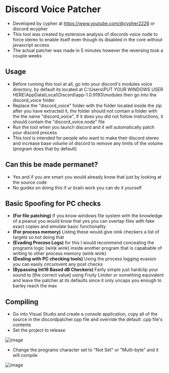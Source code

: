 # Discord Voice Patcher
- Developed by cypher at https://www.youtube.com/@cypher2226 or discord wcypher
- This tool was created by extensive analysis of discords voice node to force stereo to enable itself even though its disabled in the core without javascript access
- The actual patcher was made in 5 minutes however the reversing took a couple weeks

## Usage
- Before running this tool at all, go into your discord's modules voice directory, by default its located at C:\Users\PUT YOUR WINDOWS USER HERE\AppData\Local\Discord\app-1.0.9193\modules then go into the discord_voice folder
- Replace the "discord_voice" folder with the folder located inside the zip after you have extracted it, the folder should not contain a folder with the the name "discord_voice", if it does you did not follow instructions, it should contain the "discord_voice.node" file
- Run the tool when you launch discord and it will automatically patch your discord process
- This tool is intended for people who want to make their discord stereo and increase base volume of discord to remove any limits of the volume (program does that by default)

## Can this be made permanet?
- Yes and if you are smart you would already know that just by looking at the source code
- No guides on doing this if ur brain work you can do it yourself

## Basic Spoofing for PC checks
- **(For file patching)** If you know windows file system with the knowledge of a peanut you would know that yes you can overlap files with fake exact copies and emulate basic functionality
- **(For process memory)** Listing these would give oink checkers a list of targets so not doing that 
- **(Evading Process Logs)** for this I would recommend concealing the programs logic (wink wink) inside another program that is capabable of writing to other process memory (wink wink)
- **(Dealing with PC checking tools)** Using the process logging evasion you can easily circumvent any post checks
- **(Bypassing Int16 Based dB Checkers)** Fairly simple just hardclip your sound to [the correct value] using *Fruity Limiter* or something equivalent and leave the patcher at its defaults since it only uncaps you enough to barley reach the max

## Compiling
- Go into Visual Studio and create a console application, copy all of the source in the discordpatcher.cpp file and override the default .cpp file's contents
- Set the project to release 

![image](https://github.com/user-attachments/assets/4a1df9bc-46d6-4b88-a8b9-69bd38bb09da)
- Change the programs character set to "Not Set" or "Multi-byte" and it will compile

![image](https://github.com/user-attachments/assets/cb442aa5-2e08-42e5-83ae-7de702b01005)
